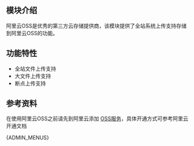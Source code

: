 ## 模块介绍

阿里云OSS是优秀的第三方云存储提供商，该模块提供了全站系统上传支持存储到阿里云OSS的功能。

## 功能特性

- 全站文件上传支持
- 大文件上传支持
- 断点上传支持

## 参考资料

在使用阿里云OSS之前请先到阿里云添加 [OSS服务](https://www.aliyun.com/product/oss)，具体开通方式可参考阿里云开通文档

{ADMIN_MENUS}
